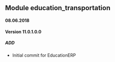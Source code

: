 ## Module education_transportation

#### 08.06.2018
#### Version 11.0.1.0.0
##### ADD
- Initial commit for EducationERP
